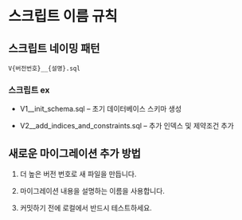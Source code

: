 # 스크립트 이름 규칙

## 스크립트 네이밍 패턴

```mysql
V{버전번호}__{설명}.sql
```

### 스크립트 ex

- V1__init_schema.sql – 초기 데이터베이스 스키마 생성

- V2__add_indices_and_constraints.sql – 추가 인덱스 및 제약조건 추가

## 새로운 마이그레이션 추가 방법

1. 더 높은 버전 번호로 새 파일을 만듭니다.

2. 마이그레이션 내용을 설명하는 이름을 사용합니다.

3. 커밋하기 전에 로컬에서 반드시 테스트하세요.

